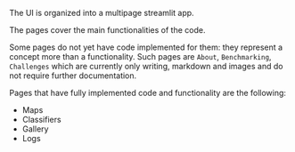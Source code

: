 The UI is organized into a multipage streamlit app.

The pages cover the main functionalities of the code. 

Some pages do not yet have code implemented for them: they represent a concept more than a functionality. Such pages are `About`, `Benchmarking`, `Challenges` which are currently only writing, markdown and images and do not require further documentation.

Pages that have fully implemented code and functionality are the following:

- Maps
- Classifiers
- Gallery
- Logs